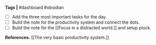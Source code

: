  **Tags |**   #dashboard #obsidian 

- [ ] Add the three most important tasks for the day.
- [ ] Build the note for the productivity system and connect the dots.
- [ ] Build the note for the [[Focus in a distracted world.]] and setup pluck.
 
**References.**
[[The very basic productivity system.]]
